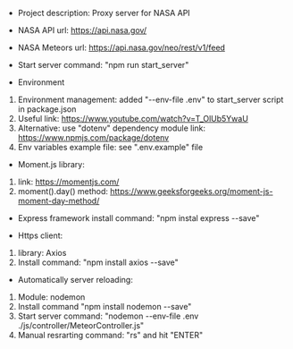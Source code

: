 - Project description:
Proxy server for NASA API

- NASA API url:
https://api.nasa.gov/

- NASA Meteors url:
https://api.nasa.gov/neo/rest/v1/feed

- Start server command:
"npm run start_server"

- Environment
1. Environment management:
added "--env-file .env" to start_server script in package.json
2. Useful link:
https://www.youtube.com/watch?v=T_OlUb5YwaU
3. Alternative:
use "dotenv" dependency module
link: https://www.npmjs.com/package/dotenv
4. Env variables example file:
see ".env.example" file

- Moment.js library:
1. link: 
https://momentjs.com/
2. moment().day() method:
https://www.geeksforgeeks.org/moment-js-moment-day-method/

- Express framework install command:
"npm instal express --save"

- Https client:
1. library:
Axios
2. Install command: 
"npm install axios --save"

- Automatically server reloading:
1. Module:
nodemon
2. Install command
"npm install nodemon --save"
3. Start server command:
"nodemon --env-file .env ./js/controller/MeteorController.js"
4. Manual resrarting command:
"rs" and hit "ENTER"
